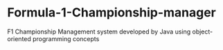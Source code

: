 # Formula-1-Championship-manager
F1 Championship Management system developed by Java using object-oriented programming concepts

